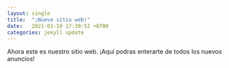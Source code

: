 ```yaml
---
layout: single
title:  "¡Nuevo sitio web!"
date:   2021-01-19 17:30:52 +0700
categories: jekyll update
---
```


Ahora este es nuestro sitio web. ¡Aquí podras enterarte de todos los nuevos anuncios!
